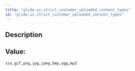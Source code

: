 ```yaml
---
title: "glide.ui.strict_customer_uploaded_content_types"
id: "glide.ui.strict_customer_uploaded_content_types"
---
```

## Description



## Value: 
```
ico,gif,png,jpg,jpeg,bmp,ogg,mp3
```